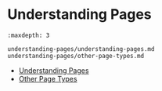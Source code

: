# Understanding Pages

```{toctree}
:maxdepth: 3

understanding-pages/understanding-pages.md
understanding-pages/other-page-types.md
```

* [Understanding Pages](./understanding-pages/understanding-pages.md)
* [Other Page Types](./understanding-pages/other-page-types.md)